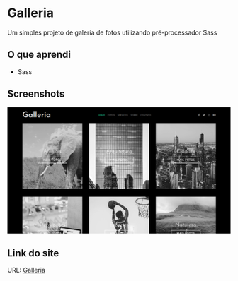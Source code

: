 # Galleria

Um simples projeto de galeria de fotos utilizando pré-processador Sass

## O que aprendi
- Sass

## Screenshots
![](./img/screenshot.png)

## Link do site
URL: [Galleria](https://matheusrenner22.github.io/Galleria-Sass/)